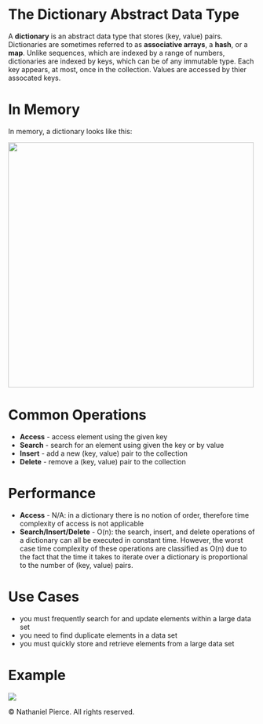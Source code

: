 
<h1>The Dictionary Abstract Data Type</h1>

<p>A <strong>dictionary</strong> is an abstract data type that stores (key, value) pairs. Dictionaries are sometimes referred to as <strong>associative arrays</strong>, a <strong>hash</strong>, or a <strong>map</strong>. Unlike sequences, which are indexed by a range of numbers, dictionaries are indexed by keys, which can be of any immutable type. Each key appears, at most, once in the collection. Values are accessed by thier assocated keys.</p>

<h1>In Memory</h1>

<p>In memory, a dictionary looks like this:</p>
<img src="" width="500">

<h1>Common Operations</h1>

<ul>
  <li><strong>Access</strong> - access element using the given key
  <li><strong>Search</strong> - search for an element using given the key or by value
  <li><strong>Insert</strong> - add a new (key, value) pair to the collection
  <li><strong>Delete</strong> - remove a (key, value) pair to the collection
</ul>

<h1>Performance</h1>

<ul>
  <li><strong>Access</strong> - N/A: in a dictionary there is no notion of order, therefore time complexity of access is not applicable
  <li><strong>Search/Insert/Delete</strong> - O(n): the search, insert, and delete operations of a dictionary can all be executed in constant time. However, the worst case time complexity of these operations are classified as O(n) due to the fact that the time it takes to iterate over a dictionary is proportional to the number of (key, value) pairs.
</ul>

<h1>Use Cases</h1>

<ul>
  <li>you must frequently search for and update elements within a large data set
  <li>you need to find duplicate elements in a data set
  <li>you must quickly store and retrieve elements from a large data set
</ul>

<h1>Example</h1>

![](gif/x.gif)

<p>&copy; Nathaniel Pierce. All rights reserved.</p>

